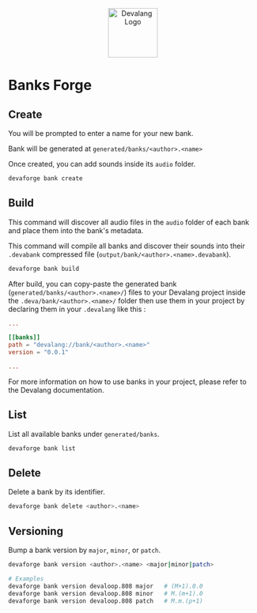 <div align="center">
  <img src="https://devalang.com/images/devalang-logo-min.png" alt="Devalang Logo" width="100" />
</div>

# Banks Forge

## Create

You will be prompted to enter a name for your new bank.

Bank will be generated at `generated/banks/<author>.<name>`

Once created, you can add sounds inside its `audio` folder.

```bash
devaforge bank create
```

## Build

This command will discover all audio files in the `audio` folder of each bank and place them into the bank's metadata.

This command will compile all banks and discover their sounds into their `.devabank` compressed file (`output/bank/<author>.<name>.devabank`).

```bash
devaforge bank build
```

After build, you can copy-paste the generated bank (`generated/banks/<author>.<name>/`) files to your Devalang project inside the `.deva/bank/<author>.<name>/` folder then use them in your project by declaring them in your `.devalang` like this :

```toml
...

[[banks]]
path = "devalang://bank/<author>.<name>"
version = "0.0.1"

...
```

For more information on how to use banks in your project, please refer to the Devalang documentation.

## List

List all available banks under `generated/banks`.

```bash
devaforge bank list
```

## Delete

Delete a bank by its identifier.

```bash
devaforge bank delete <author>.<name>
```

## Versioning

Bump a bank version by `major`, `minor`, or `patch`.

```bash
devaforge bank version <author>.<name> <major|minor|patch>

# Examples
devaforge bank version devaloop.808 major   # (M+1).0.0
devaforge bank version devaloop.808 minor   # M.(m+1).0
devaforge bank version devaloop.808 patch   # M.m.(p+1)
```
